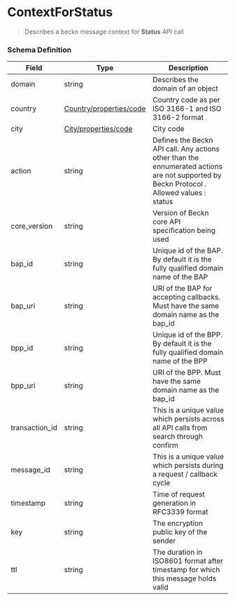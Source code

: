 ContextForStatus
=======

>Describes a beckn message context for **Status** API call

### Schema Definition


|**Field**|**Type**|**Description**|
|---------|--------|---------------|
|domain|string|Describes the domain of an object|
|country|[Country/properties/code](/Core/Latest/02_Schemas/country)|Country code as per ISO 3166-1 and ISO 3166-2 format
|city|[City/properties/code](/Core/Latest/02_Schemas/city)|City code
|action|string|Defines the Beckn API call. Any actions other than the ennumerated actions are not supported by Beckn Protocol . Allowed values : status
|core_version|string|Version of Beckn core API specification being used
|bap_id|string|Unique id of the BAP. By default it is the fully qualified domain name of the BAP
bap_uri|string|URI of the BAP for accepting callbacks. Must have the same domain name as the bap_id
|bpp_id|string|Unique id of the BPP. By default it is the fully qualified domain name of the BPP
|bpp_uri|string|URI of the BPP. Must have the same domain name as the bap_id
|transaction_id|string|This is a unique value which persists across all API calls from search through confirm
|message_id|string|This is a unique value which persists during a request / callback cycle
|timestamp|string|Time of request generation in RFC3339 format
|key|string|The encryption public key of the sender
|ttl|string|The duration in ISO8601 format after timestamp for which this message holds valid